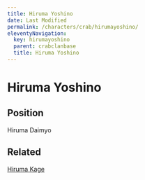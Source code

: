 ```yaml
---
title: Hiruma Yoshino
date: Last Modified
permalink: /characters/crab/hirumayoshino/
eleventyNavigation:
  key: hirumayoshino
  parent: crabclanbase
  title: Hiruma Yoshino
---
```

# Hiruma Yoshino

## Position
Hiruma Daimyo

## Related
[Hiruma Kage](/characters/crab/hirumakage/)
